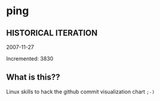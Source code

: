 # ping

## HISTORICAL ITERATION
2007-11-27

Incremented: 3830

## What is this?? 
Linux skills to hack the github commit visualization chart `;-)`
